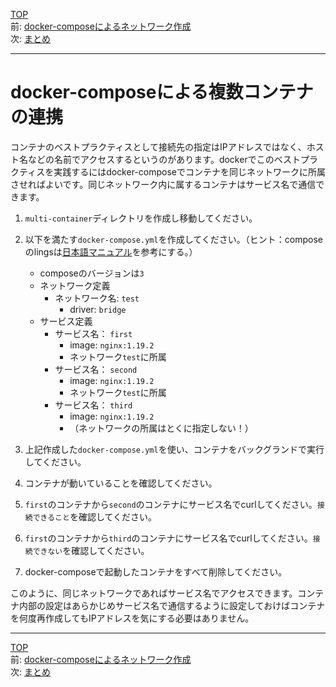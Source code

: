 [TOP](../README.md)  
前: [docker-composeによるネットワーク作成](./compose-network.md)  
次: [まとめ](./compose-summary.md)  

---

# docker-composeによる複数コンテナの連携

コンテナのベストプラクティスとして接続先の指定はIPアドレスではなく、ホスト名などの名前でアクセスするというのがあります。dockerでこのベストプラクティスを実践するにはdocker-composeでコンテナを同じネットワークに所属させればよいです。同じネットワーク内に属するコンテナはサービス名で通信できます。

1. ``multi-container``ディレクトリを作成し移動してください。

2. 以下を満たす``docker-compose.yml``を作成してください。（ヒント：composeのlingsは[日本語マニュアル](https://docs.docker.jp/compose/compose-file.html#links)を参考にする。）
   - composeのバージョンは``3``
   - ネットワーク定義
     - ネットワーク名: ``test``
       - driver: ``bridge``
   - サービス定義
     - サービス名： ``first``
       - image: ``nginx:1.19.2``
       - ネットワーク``test``に所属
     - サービス名： ``second``
       - image: ``nginx:1.19.2``
       - ネットワーク``test``に所属
     - サービス名： ``third``
       - image: ``nginx:1.19.2``
       - （ネットワークの所属はとくに指定しない！）

3. 上記作成した``docker-compose.yml``を使い、コンテナをバックグランドで実行してください。

4. コンテナが動いていることを確認してください。

5. ``first``のコンテナから``second``のコンテナにサービス名でcurlしてください。``接続できること``を確認してください。

6. ``first``のコンテナから``third``のコンテナにサービス名でcurlしてください。``接続できない``を確認してください。

7. docker-composeで起動したコンテナをすべて削除してください。

このように、同じネットワークであればサービス名でアクセスできます。コンテナ内部の設定はあらかじめサービス名で通信するように設定しておけばコンテナを何度再作成してもIPアドレスを気にする必要はありません。

---

[TOP](../README.md)  
前: [docker-composeによるネットワーク作成](./compose-network.md)  
次: [まとめ](./compose-summary.md)  
